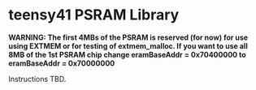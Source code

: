 # teensy41 PSRAM Library

**WARNING: The first 4MBs of the PSRAM is reserved (for now) for use using EXTMEM or for testing of extmem_malloc.  If you want to use all 8MB of the 1st PSRAM chip change eramBaseAddr = 0x70400000 to eramBaseAddr = 0x70000000**

Instructions TBD.

